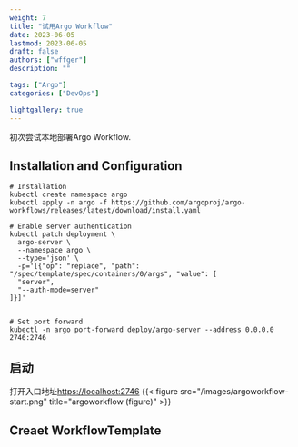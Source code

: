 ```yaml
---
weight: 7
title: "试用Argo Workflow"
date: 2023-06-05
lastmod: 2023-06-05
draft: false
authors: ["wffger"]
description: ""

tags: ["Argo"]
categories: ["DevOps"]

lightgallery: true
---
```


初次尝试本地部署Argo Workflow.

<!--more-->

## Installation and Configuration
```
# Installation
kubectl create namespace argo
kubectl apply -n argo -f https://github.com/argoproj/argo-workflows/releases/latest/download/install.yaml

# Enable server authentication
kubectl patch deployment \
  argo-server \
  --namespace argo \
  --type='json' \
  -p='[{"op": "replace", "path": "/spec/template/spec/containers/0/args", "value": [
  "server",
  "--auth-mode=server"
]}]'


# Set port forward
kubectl -n argo port-forward deploy/argo-server --address 0.0.0.0 2746:2746
```

## 启动
打开入口地址[https://localhost:2746](https://localhost:2746)
{{< figure src="/images/argoworkflow-start.png" title="argoworkflow (figure)" >}}


## Creaet WorkflowTemplate